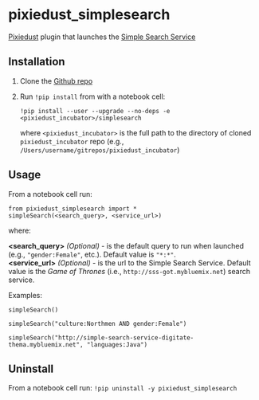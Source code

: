 # pixiedust_simplesearch

[Pixiedust](https://github.com/ibm-cds-labs/pixiedust) plugin that launches the [Simple Search Service](https://github.com/ibm-cds-labs/simple-search-service)  


## Installation

1. Clone the [Github repo](https://github.com/ibm-cds-labs/pixiedust_incubator)

2. Run `!pip install` from with a notebook cell:
	
	```
	!pip install --user --upgrade --no-deps -e <pixiedust_incubator>/simplesearch
	```
	
	where `<pixiedust_incubator>` is the full path to the directory of cloned `pixiedust_incubator` repo (e.g., `/Users/username/gitrepos/pixiedust_incubator`)  


## Usage

From a notebook cell run:

```
from pixiedust_simplesearch import *
simpleSearch(<search_query>, <service_url>)
```

where:  

**\<search\_query\>** _(Optional)_ - is the default query to run when launched (e.g., `"gender:Female"`, etc.). Default value is `"*:*"`.  
**\<service\_url\>** _(Optional)_ - is the url to the Simple Search Service. Default value is the _Game of Thrones_ (i.e., `http://sss-got.mybluemix.net`) search service.  

Examples:

```
simpleSearch()
```
```
simpleSearch("culture:Northmen AND gender:Female")
```
```
simpleSearch("http://simple-search-service-digitate-thema.mybluemix.net", "languages:Java")
```


## Uninstall

From a notebook cell run: `!pip uninstall -y pixiedust_simplesearch`
